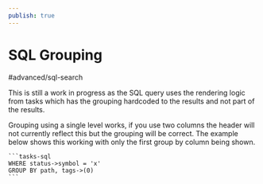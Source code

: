 ```yaml
---
publish: true
---
```


# SQL Grouping

<span class="related-pages">#advanced/sql-search</span>

This is still a work in progress as the SQL query uses the rendering logic from tasks which has the grouping hardcoded to the results and not part of the results.

Grouping using a single level works, if you use two columns the header will not currently reflect this but the grouping will be correct. The example below shows this working with only the first group by column being shown.

````text
```tasks-sql
WHERE status->symbol = 'x'
GROUP BY path, tags->(0)
```
````
